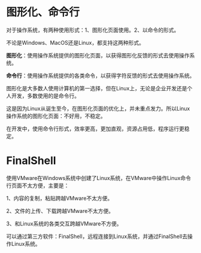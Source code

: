 # 图形化、命令行

对于操作系统，有两种使用形式：1、图形化页面使用。2、以命令的形式。

不论是Windows、MacOS还是Linux，都支持这两种形式。

**图形化**：使用操作系统提供的图形化页面，以获得图形化反馈的形式去使用操作系统。

**命令行**：使用操作系统提供的各类命令，以获得字符反馈的形式去使用操作系统。

图形化是大多数人使用计算机的第一选择，但在Linux上，无论是企业开发还是个人开发，多数使用的是命令行。

这是因为Linux从诞生至今，在图形化页面的优化上，并未重点发力。所以Linux操作系统的图形化页面：不好用，不稳定。

在开发中，使用命令行形式，效率更高，更加直观，资源占用低，程序运行更稳定。

# FinalShell

使用VMware在Windows系统中创建了Linux系统，在VMware中操作Linux命令行页面不太方便，主要是：

1、内容的复制，粘贴跨越VMware不太方便。

2、文件的上传、下载跨越VMware不太方便。

3、和Linux系统的各类交互跨越VMware不方便。

可以通过第三方软件：FinalShell，远程连接到Linux系统，并通过FinalShell去操作Linux系统。
